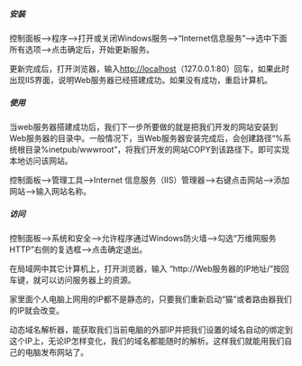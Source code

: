 ##### 安装
控制面板-->程序-->打开或关闭Windows服务-->“Internet信息服务”-->选中下面所有选项-->点击确定后，开始更新服务。

更新完成后，打开浏览器，输入[http://localhost](http://localhost/)（127.0.0.1:80）回车，如果此时出现IIS界面，说明Web服务器已经搭建成功。如果没有成功，重启计算机。

##### 使用
当web服务器搭建成功后，我们下一步所要做的就是把我们开发的网站安装到Web服务器的目录中。一般情况下，当Web服务器安装完成后，会创建路径“%系统根目录%inetpub/wwwroot”，将我们开发的网站COPY到该路径下。即可实现本地访问该网站。

控制面板-->管理工具-->Internet 信息服务（IIS）管理器-->右键点击网站-->添加网站-->输入网站名称。


##### 访问
控制面板-->系统和安全-->允许程序通过Windows防火墙-->勾选“万维网服务HTTP”右侧的复选框-->点击确定退出。

在局域网中其它计算机上，打开浏览器，输入 “http://Web服务器的IP地址/”按回车键，就可以访问服务器上的资源。


家里面个人电脑上网用的IP都不是静态的，只要我们重新启动“猫”或者路由器我们的IP就会改变。

动态域名解析器，能获取我们当前电脑的外部IP并把我们设置的域名自动的绑定到这个IP上，无论IP怎样变化，我们的域名都能随时的解析。这样我们就能用我们自己的电脑发布网站了。
